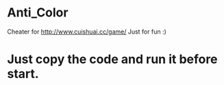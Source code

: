 # Anti_Color
Cheater for http://www.cuishuai.cc/game/     Just for fun :)

# Just copy the code and run it before start.
